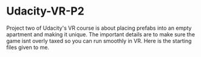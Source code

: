 # Udacity-VR-P2
Project two of Udacity's VR course is about placing prefabs into an empty apartment and making it unique. The important details are to make sure the game isnt overly taxed so you can run smoothly in VR. Here is the starting files given to me.
